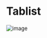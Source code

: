 # Tablist
![image](https://github.com/user-attachments/assets/9884ef1b-7ddf-46e2-82a3-06c327607779)
